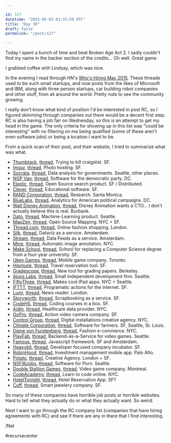 ```yaml
---

id: 127
datetime: "2015-05-03 03:33:59 UTC"
title: "Day 39"
draft: false
permalink: "/post/127"

---
```


Today I spent a bunch of time and beat Broken Age Act 2. I sadly couldn't find my name in the backer section of the credits... Oh well. Great game.

I grabbed coffee with Lindsay, which was nice.

In the evening I read through HN's [Who's Hiring May 2015](https://web.archive.org/web/20201108090743/https://news.ycombinator.com/item?id=9471287). These threads used to be such small startups, and now posts from the likes of Microsoft and IBM, along with three person startups, car building robot companies and other stuff, from all around the world. Pretty nuts to see the community growing.

I really don't know what kind of position I'd be interested in post RC, so I figured skimming through companies out there would be a decent first step. RC is also having a job fair on Wednesday, so this is an attempt to get my head in the game. The only criteria for showing up in this list was "could be interesting" with no filtering on me being qualified (some of these aren't even software jobs) or being a location I want to be.

From a quick scan of their post, and their website, I tried to summarize what was what.

 - [Thumbtack](https://www.thumbtack.com/), [thread](https://news.ycombinator.com/item?id=9472241), Trying to kill craigslist. SF.
 - [Imgur](https://imgur.com/), [thread](https://news.ycombinator.com/item?id=9472028), Photo hosting. SF.
 - [Socrata](https://web.archive.org/web/20190315133754/https://socrata.com/), [thread](https://web.archive.org/web/20201204074902/https://news.ycombinator.com/item?id=9473694), Data analysis for governments. Seattle, other places.
 - [NGP Van](https://web.archive.org/web/20201205031254/https://ngpvan.ngpvanhost.com/), [thread](https://web.archive.org/web/20210125013454/https://news.ycombinator.com/item?id=9472342), Software for the democratic party. DC.
 - [Elastic](https://www.elastic.co/), [thread](https://news.ycombinator.com/item?id=9471977), Open Source search product. SF / Distributed.
 - [Clever](https://clever.com/), [thread](https://news.ycombinator.com/item?id=9471440), Educational software. SF.
 - [RAND Corporation](https://www.rand.org/), [thread](https://news.ycombinator.com/item?id=9471352), Research. Santa Monica.
 - [BlueLabs](https://web.archive.org/web/20240103105130/https://bluelabs.com/), [thread](https://web.archive.org/web/20210125022156/https://news.ycombinator.com/item?id=9474487), Analytics for American political campaigns. DC.
 - [Walt Disney Animation](https://www.disneyanimation.com/), [thread](https://news.ycombinator.com/item?id=9473336), Disney Animation wants a CTO... I don't actually believe this is real. Burbank.
 - [Dato](https://web.archive.org/web/20180307021405/http://dato.com/), [thread](https://news.ycombinator.com/item?id=9474575), Machine-Learning product. Seattle.
 - [MapZen](https://mapzen.com/), [thread](https://web.archive.org/web/20210119152502/https://news.ycombinator.com/item?id=9475254), Open Source Mapping. NYC + SF.
 - [Thread.com](http://thread.com), [thread](https://news.ycombinator.com/item?id=9471656), Online fashion shopping. London.
 - [Silk](https://web.archive.org/web/20191015121514/http://silk.co/), [thread](https://news.ycombinator.com/item?id=9472804), Dataviz as a service. Amsterdam.
 - [Stream](https://getstream.io/), [thread](https://news.ycombinator.com/item?id=9471509), Data Feeds as a service. Amsterdam.
 - [Mine](http://www.mine.nyc/), [thread](https://news.ycombinator.com/item?id=9472831), Automatic image annotation. NYC.
 - [Make School](https://www.makeschool.com/), [thread](https://news.ycombinator.com/item?id=9473952), School for replacing a Computer Science degree from a four-year university. SF.
 - [Uken Games](https://uken.com/), [thread](https://news.ycombinator.com/item?id=9472344), Mobile game company. Toronto.
 - [Hipmunk](https://web.archive.org/web/20200531143901/http://hipmunk.com:80/), [thread](https://news.ycombinator.com/item?id=9473183), Travel reservation tool. SF.
 - [Gradescope](https://gradescope.com/), [thread](https://news.ycombinator.com/item?id=9474437), New tool for grading papers. Berkeley.
 - [Apsis Labs](http://apsis.io/), [thread](https://news.ycombinator.com/item?id=9472492), Small independent development firm. Seattle.
 - [FiftyThree](https://web.archive.org/web/20231207050940/https://www2.fiftythree.com/), [thread](https://news.ycombinator.com/item?id=9475577), Makes cool iPad apps. NYC + Seattle.
 - [IFTTT](https://ifttt.com/), [thread](https://news.ycombinator.com/item?id=9474046), Programatic actions for the internet. SF.
 - [Lumi](https://web.archive.org/web/20160317025827/https://lumi.do/join), [thread](https://news.ycombinator.com/item?id=9474587), News reader. London.
 - [Storyworth](https://www.storyworth.com/), [thread](https://news.ycombinator.com/item?id=9473089), Scrapbooking as a service. SF.
 - [CodeHS](https://codehs.com/), [thread](https://news.ycombinator.com/item?id=9472561), Coding courses in a box. SF.
 - [Aidin](https://www.myaidin.com/), [thread](https://news.ycombinator.com/item?id=9472772), Healthcare data provider. NYC.
 - [GoPro](http://gopro.com/), [thread](https://news.ycombinator.com/item?id=9472317), Action video camera company. SF.
 - [Control Group](http://www.controlgroup.com), [thread](https://news.ycombinator.com/item?id=9471759), Digital installations creative agency. NYC.
 - [Climate Corporation](https://web.archive.org/web/20250124214841/https://climate.com/), [thread](https://news.ycombinator.com/item?id=9472135), Software for farmers. SF, Seattle, St. Louis.
 - [Diane von Furstenberg](https://www.dvf.com/), [thread](https://news.ycombinator.com/item?id=9471317), Fashion e-commerce. NYC.
 - [PlayFab](https://www.playfab.com/), [thread](https://news.ycombinator.com/item?id=9473046), Backend-as-a-Service for video games. Seattle.
 - [Famous](http://famo.us/), [thread](https://news.ycombinator.com/item?id=9474253), Javascript framework. SF and Amsterdam.
 - [Heavybit](https://www.heavybit.com/), [thread](https://news.ycombinator.com/item?id=9475065), Developer focused company incubator. SF.
 - [RobinHood](https://robinhood.com/), [thread](https://news.ycombinator.com/item?id=9473227), Investment management mobile app. Palo Alto.
 - [Potato](https://p.ota.to/), [thread](https://news.ycombinator.com/item?id=9471501), Creative Agency. London + SF.
 - [NSFWJobs](https://nsfwjobs.com/), [thread](https://news.ycombinator.com/item?id=9472656), Software for Porn. Seattle.
 - [Double Stallion Games](https://dblstallion.com/), [thread](https://news.ycombinator.com/item?id=9472611), Video game company. Montreal.
 - [CodeAcademy](https://www.codecademy.com/), [thread](https://news.ycombinator.com/item?id=9471415), Learn to code online. NYC.
 - [HotelTonight](https://www.hoteltonight.com/), [thread](https://news.ycombinator.com/item?id=9473579), Hotel Reservation App. SF?
 - [Cuff](https://cuff.io/), [thread](https://news.ycombinator.com/item?id=9473941), Smart jewelery company. SF.

So many of these companies have horrible job posts or horrible websites. Hard to tell what they actually do or what they actually want. So weird.

Next I want to go through the RC company list (companies that have hiring agreements with RC) and see if there are any in there that I find interesting.

/Nat

#recursecenter

